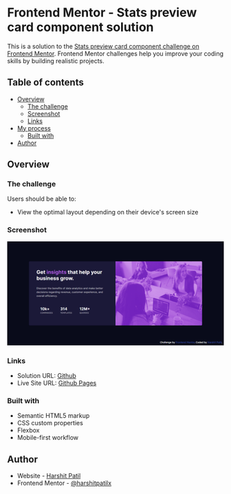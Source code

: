 # Frontend Mentor - Stats preview card component solution

This is a solution to the [Stats preview card component challenge on Frontend Mentor](https://www.frontendmentor.io/challenges/stats-preview-card-component-8JqbgoU62). Frontend Mentor challenges help you improve your coding skills by building realistic projects. 

## Table of contents

- [Overview](#overview)
  - [The challenge](#the-challenge)
  - [Screenshot](#screenshot)
  - [Links](#links)
- [My process](#my-process)
  - [Built with](#built-with)
- [Author](#author)

## Overview

### The challenge

Users should be able to:

- View the optimal layout depending on their device's screen size

### Screenshot

![](design/desktop-screenshot.png)

### Links

- Solution URL: [Github](https://github.com/harshitpatilx/stats-preview-card.github.io)
- Live Site URL: [Github Pages](https://harshitpatilx.github.io/stats-preview-card.github.io)

### Built with

- Semantic HTML5 markup
- CSS custom properties
- Flexbox
- Mobile-first workflow

## Author

- Website - [Harshit Patil](https://www.harshitpatilx.github.io)
- Frontend Mentor - [@harshitpatilx](https://www.frontendmentor.io/profile/harshitpatilx)
